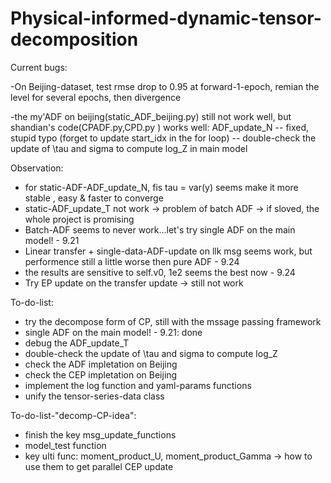 # Physical-informed-dynamic-tensor-decomposition


Current bugs:

-On Beijing-dataset, test rmse drop to 0.95 at forward-1-epoch, remian the level for several epochs, then divergence 

-the my'ADF on beijing(static_ADF_beijing.py) still not work well, but shandian's code(CPADF.py,CPD.py ) works well: ADF_update_N
    -- fixed, stupid typo (forget to update start_idx in the for loop) 
    -- double-check the update of \tau and sigma to compute log_Z in main model


Observation:
- for static-ADF-ADF_update_N, fis tau = var(y) seems make it more stable , easy & faster to converge
- static-ADF_update_T not work -> problem of batch ADF -> if sloved, the whole project is promising 
- Batch-ADF seems to never work...let's try single ADF on the main model! - 9.21
- Linear transfer + single-data-ADF-update on llk msg seems work, but performence still a little worse then pure ADF - 9.24
- the results are sensitive to self.v0, 1e2 seems the best now - 9.24 
- Try EP update on the transfer update  -> still not work

To-do-list:
- try the decompose form of CP, still with the mssage passing framework  
- single ADF on the main model! - 9.21: done     
- debug the ADF_update_T
- double-check the update of \tau and sigma to compute log_Z 
- check the ADF impletation on Beijing
- check the CEP impletation on Beijing
- implement the log function and yaml-params functions
- unify the tensor-series-data class

To-do-list-"decomp-CP-idea":
- finish the key msg_update_functions 
- model_test function
- key ulti func: moment_product_U, moment_product_Gamma -> how to use them to get parallel CEP update    